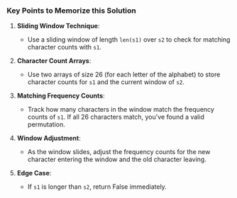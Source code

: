 ### Key Points to Memorize this Solution

1. **Sliding Window Technique**:
   - Use a sliding window of length `len(s1)` over `s2` to check for matching character counts with `s1`.

2. **Character Count Arrays**:
   - Use two arrays of size 26 (for each letter of the alphabet) to store character counts for `s1` and the current window of `s2`.

3. **Matching Frequency Counts**:
   - Track how many characters in the window match the frequency counts of `s1`. If all 26 characters match, you've found a valid permutation.

4. **Window Adjustment**:
   - As the window slides, adjust the frequency counts for the new character entering the window and the old character leaving.

5. **Edge Case**:
   - If `s1` is longer than `s2`, return False immediately.

